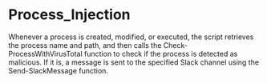 # Process_Injection
Whenever a process is created, modified, or executed, the script retrieves the process name and path, and then calls the Check-ProcessWithVirusTotal function to check if the process is detected as malicious. If it is, a message is sent to the specified Slack channel using the Send-SlackMessage function.

